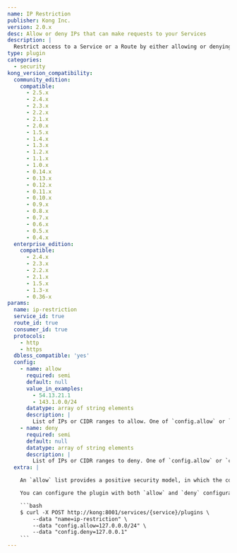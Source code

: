 ```yaml
---
name: IP Restriction
publisher: Kong Inc.
version: 2.0.x
desc: Allow or deny IPs that can make requests to your Services
description: |
  Restrict access to a Service or a Route by either allowing or denying IP addresses. Single IPs, multiple IPs or ranges in [CIDR notation](https://en.wikipedia.org/wiki/Classless_Inter-Domain_Routing#CIDR_notation) like `10.10.10.0/24` can be used. The plugin supports IPv4 and IPv6 addresses.
type: plugin
categories:
  - security
kong_version_compatibility:
  community_edition:
    compatible:
      - 2.5.x
      - 2.4.x
      - 2.3.x
      - 2.2.x
      - 2.1.x
      - 2.0.x
      - 1.5.x
      - 1.4.x
      - 1.3.x
      - 1.2.x
      - 1.1.x
      - 1.0.x
      - 0.14.x
      - 0.13.x
      - 0.12.x
      - 0.11.x
      - 0.10.x
      - 0.9.x
      - 0.8.x
      - 0.7.x
      - 0.6.x
      - 0.5.x
      - 0.4.x
  enterprise_edition:
    compatible:
      - 2.4.x
      - 2.3.x
      - 2.2.x
      - 2.1.x
      - 1.5.x
      - 1.3-x
      - 0.36-x
params:
  name: ip-restriction
  service_id: true
  route_id: true
  consumer_id: true
  protocols:
    - http
    - https
  dbless_compatible: 'yes'
  config:
    - name: allow
      required: semi
      default: null
      value_in_examples:
        - 54.13.21.1
        - 143.1.0.0/24
      datatype: array of string elements
      description: |
        List of IPs or CIDR ranges to allow. One of `config.allow` or `config.deny` must be specified.
    - name: deny
      required: semi
      default: null
      datatype: array of string elements
      description: |
        List of IPs or CIDR ranges to deny. One of `config.allow` or `config.deny` must be specified.
  extra: |

    An `allow` list provides a positive security model, in which the configured CIDR ranges are allowed access to the resource, and all others are inherently rejected. By contrast, a `deny` list configuration provides a negative security model, in which certain CIDRS are explicitly denied access to the resource (and all others are inherently allowed).

    You can configure the plugin with both `allow` and `deny` configurations. An interesting use case of this flexibility is to allow a CIDR range, but deny an IP address on that CIDR range:

    ```bash
    $ curl -X POST http://kong:8001/services/{service}/plugins \
        --data "name=ip-restriction" \
        --data "config.allow=127.0.0.0/24" \
        --data "config.deny=127.0.0.1"
    ```
---
```


